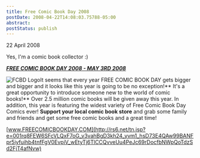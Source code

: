 ```yaml
---
title: Free Comic Book Day 2008
postDate: 2008-04-22T14:08:03.75788-05:00
abstract: 
postStatus: publish
---
```

22 April 2008



Yes, I'm a comic book collector :)

***<u>FREE COMIC BOOK DAY 2008 - MAY 3RD 2008</u>***

![FCBD Logo](http://origin.ih.constantcontact.com/fs094/1102000931972/img/6.gif?a=1102056555362)It seems that every year FREE COMIC BOOK DAY gets bigger and bigger and it looks like this year is going to be no exception!** It's a great opportunity to introduce someone new to the world of comic books!** Over 2.5 million comic books will be given away this year. In addition, this year is featuring the widest variety of Free Comic Book Day Comics ever! **Support your local comic book store** and grab some family and friends and get some free comic books and a great time!

[www.FREECOMICBOOKDAY.COM](http://rs6.net/tn.jsp?e=001rq8FEW6SFcVLQxF7oG_v3vahBgD3kh24_yvm1_hsD73E4QAw99BANFpr5iyfuihb4tnfFgV0EvpiV_wEtyTj6TlCCQvveUu4PeJc69rDocfbNWpQoTdzSd2FjT4afNvw)
